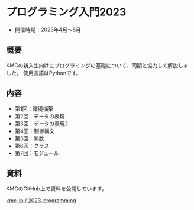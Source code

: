 # プログラミング入門2023

- 開催時期：2023年4月～5月

## 概要

KMCの新入生向けにプログラミングの基礎について、同期と協力して解説しました。
使用言語はPythonです。

## 内容

- 第1回：環境構築
- 第2回：データの表現
- 第3回：データの表現2
- 第4回：制御構文
- 第5回：関数
- 第6回：クラス
- 第7回：モジュール

## 資料

KMCのGitHub上で資料を公開しています。

[kmc-jp / 2023-programming](https://github.com/kmc-jp/2023-programming)

